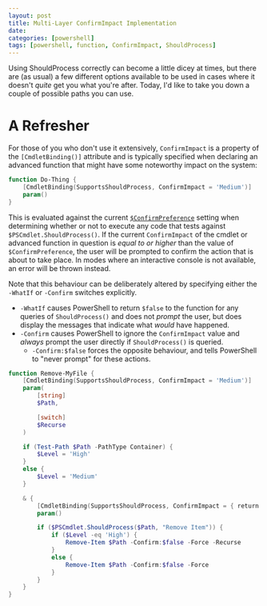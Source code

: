```yaml
---
layout: post
title: Multi-Layer ConfirmImpact Implementation
date:
categories: [powershell]
tags: [powershell, function, ConfirmImpact, ShouldProcess]
---
```


Using ShouldProcess correctly can become a little dicey at times, but there are (as usual) a few
different options available to be used in cases where it doesn't _quite_ get you what you're after.
Today, I'd like to take you down a couple of possible paths you can use.

# A Refresher

For those of you who don't use it extensively, `ConfirmImpact` is a property of the
`[CmdletBinding()]` attribute and is typically specified when declaring an advanced function that
might have some noteworthy impact on the system:

```powershell
function Do-Thing {
    [CmdletBinding(SupportsShouldProcess, ConfirmImpact = 'Medium')]
    param()
}
```

This is evaluated against the current [`$ConfirmPreference`](https://docs.microsoft.com/en-us/powershell/module/microsoft.powershell.core/about/about_preference_variables?view=powershell-6)
setting when determining whether or not to execute any code that tests against `$PSCmdlet.ShouldProcess()`.
If the current `ConfirmImpact` of the cmdlet or advanced function in question is
_equal to or higher_ than the value of `$ConfirmPreference`, the user will be prompted to confirm
the action that is about to take place.
In modes where an interactive console is not available, an error will be thrown instead.

Note that this behaviour can be deliberately altered by specifying either the `-WhatIf` or
`-Confirm` switches explicitly.

* `-WhatIf` causes PowerShell to return `$false` to the function for any queries of `ShouldProcess()` and does not _prompt_ the user, but does display the messages that indicate what _would_ have happened.
* `-Confirm` causes PowerShell to ignore the `ConfirmImpact` value and _always_ prompt the user directly if `ShouldProcess()` is queried.
  * `-Confirm:$false` forces the opposite behaviour, and tells PowerShell to "never prompt" for these actions.



```powershell
function Remove-MyFile {
    [CmdletBinding(SupportsShouldProcess, ConfirmImpact = 'Medium')]
    param(
        [string]
        $Path,

        [switch]
        $Recurse
    )

    if (Test-Path $Path -PathType Container) {
        $Level = 'High'
    }
    else {
        $Level = 'Medium'
    }

    & {
        [CmdletBinding(SupportsShouldProcess, ConfirmImpact = { return $Level })]
        param()

        if ($PSCmdlet.ShouldProcess($Path, "Remove Item")) {
            if ($Level -eq 'High') {
                Remove-Item $Path -Confirm:$false -Force -Recurse
            }
            else {
                Remove-Item $Path -Confirm:$false -Force
            }
        }
    }
}
```